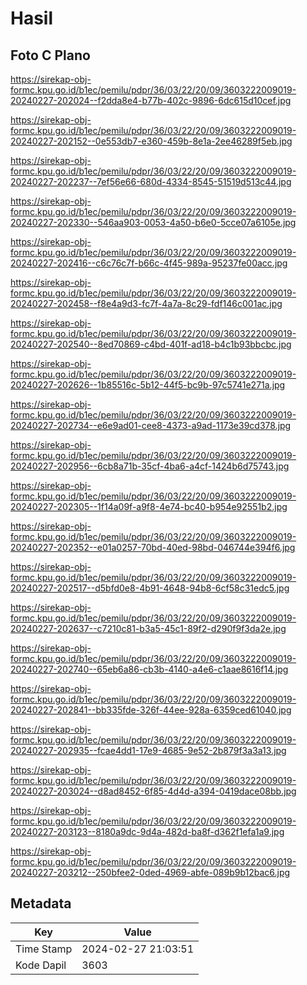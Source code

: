 # Hasil

## Foto C Plano

https://sirekap-obj-formc.kpu.go.id/b1ec/pemilu/pdpr/36/03/22/20/09/3603222009019-20240227-202024--f2dda8e4-b77b-402c-9896-6dc615d10cef.jpg

https://sirekap-obj-formc.kpu.go.id/b1ec/pemilu/pdpr/36/03/22/20/09/3603222009019-20240227-202152--0e553db7-e360-459b-8e1a-2ee46289f5eb.jpg

https://sirekap-obj-formc.kpu.go.id/b1ec/pemilu/pdpr/36/03/22/20/09/3603222009019-20240227-202237--7ef56e66-680d-4334-8545-51519d513c44.jpg

https://sirekap-obj-formc.kpu.go.id/b1ec/pemilu/pdpr/36/03/22/20/09/3603222009019-20240227-202330--546aa903-0053-4a50-b6e0-5cce07a6105e.jpg

https://sirekap-obj-formc.kpu.go.id/b1ec/pemilu/pdpr/36/03/22/20/09/3603222009019-20240227-202416--c6c76c7f-b66c-4f45-989a-95237fe00acc.jpg

https://sirekap-obj-formc.kpu.go.id/b1ec/pemilu/pdpr/36/03/22/20/09/3603222009019-20240227-202458--f8e4a9d3-fc7f-4a7a-8c29-fdf146c001ac.jpg

https://sirekap-obj-formc.kpu.go.id/b1ec/pemilu/pdpr/36/03/22/20/09/3603222009019-20240227-202540--8ed70869-c4bd-401f-ad18-b4c1b93bbcbc.jpg

https://sirekap-obj-formc.kpu.go.id/b1ec/pemilu/pdpr/36/03/22/20/09/3603222009019-20240227-202626--1b85516c-5b12-44f5-bc9b-97c5741e271a.jpg

https://sirekap-obj-formc.kpu.go.id/b1ec/pemilu/pdpr/36/03/22/20/09/3603222009019-20240227-202734--e6e9ad01-cee8-4373-a9ad-1173e39cd378.jpg

https://sirekap-obj-formc.kpu.go.id/b1ec/pemilu/pdpr/36/03/22/20/09/3603222009019-20240227-202956--6cb8a71b-35cf-4ba6-a4cf-1424b6d75743.jpg

https://sirekap-obj-formc.kpu.go.id/b1ec/pemilu/pdpr/36/03/22/20/09/3603222009019-20240227-202305--1f14a09f-a9f8-4e74-bc40-b954e92551b2.jpg

https://sirekap-obj-formc.kpu.go.id/b1ec/pemilu/pdpr/36/03/22/20/09/3603222009019-20240227-202352--e01a0257-70bd-40ed-98bd-046744e394f6.jpg

https://sirekap-obj-formc.kpu.go.id/b1ec/pemilu/pdpr/36/03/22/20/09/3603222009019-20240227-202517--d5bfd0e8-4b91-4648-94b8-6cf58c31edc5.jpg

https://sirekap-obj-formc.kpu.go.id/b1ec/pemilu/pdpr/36/03/22/20/09/3603222009019-20240227-202637--c7210c81-b3a5-45c1-89f2-d290f9f3da2e.jpg

https://sirekap-obj-formc.kpu.go.id/b1ec/pemilu/pdpr/36/03/22/20/09/3603222009019-20240227-202740--65eb6a86-cb3b-4140-a4e6-c1aae8616f14.jpg

https://sirekap-obj-formc.kpu.go.id/b1ec/pemilu/pdpr/36/03/22/20/09/3603222009019-20240227-202841--bb335fde-326f-44ee-928a-6359ced61040.jpg

https://sirekap-obj-formc.kpu.go.id/b1ec/pemilu/pdpr/36/03/22/20/09/3603222009019-20240227-202935--fcae4dd1-17e9-4685-9e52-2b879f3a3a13.jpg

https://sirekap-obj-formc.kpu.go.id/b1ec/pemilu/pdpr/36/03/22/20/09/3603222009019-20240227-203024--d8ad8452-6f85-4d4d-a394-0419dace08bb.jpg

https://sirekap-obj-formc.kpu.go.id/b1ec/pemilu/pdpr/36/03/22/20/09/3603222009019-20240227-203123--8180a9dc-9d4a-482d-ba8f-d362f1efa1a9.jpg

https://sirekap-obj-formc.kpu.go.id/b1ec/pemilu/pdpr/36/03/22/20/09/3603222009019-20240227-203212--250bfee2-0ded-4969-abfe-089b9b12bac6.jpg


## Metadata

| Key        | Value               |
| ---------- | ------------------- |
| Time Stamp | 2024-02-27 21:03:51 |
| Kode Dapil | 3603                |



